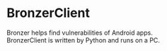 # BronzerClient
Bronzer helps find vulnerabilities of Android apps. 
<br />
BronzerClient is written by Python and runs on a PC.
